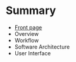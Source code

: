 # Summary

* [Front page](front_page.md)
* Overview
* Workflow
* Software Architecture
* User Interface

